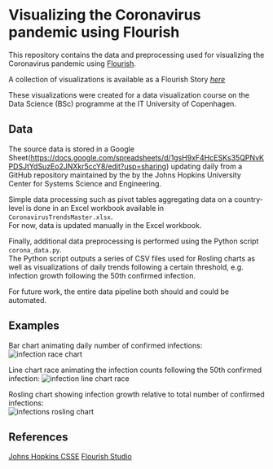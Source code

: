 
# Visualizing the Coronavirus pandemic using Flourish

This repository contains the data and preprocessing used for visualizing the Coronavirus pandemic using [Flourish](https://flourish.studio/).  

A collection of visualizations is available as a Flourish Story [*here*](https://public.flourish.studio/story/236518/)  

These visualizations were created for a data visualization course on the Data Science (BSc) programme at the IT University of Copenhagen. 

## Data

The source data is stored in a Google Sheet(https://docs.google.com/spreadsheets/d/1gsH9xF4HcESKs35QPNvKPDSJtYdSuzEo2JNXkr5ccY8/edit?usp=sharing)
 updating daily from a GitHub repository maintained by the by the Johns Hopkins University Center for Systems Science and Engineering.  

Simple data processing such as pivot tables aggregating data on a country-level is done in an Excel workbook available in `CoronavirusTrendsMaster.xlsx`.  
For now, data is updated manually in the Excel workbook.  

Finally, additional data preprocessing is performed using the Python script `corona_data.py`.  
The Python script outputs a series of CSV files used for Rosling charts as well as visualizations of daily trends following a certain threshold, e.g. infection growth following the 50th confirmed infection.

For future work, the entire data pipeline both should and could be automated. 

## Examples
Bar chart animating daily number of confirmed infections:  
![infection race chart](https://i.gyazo.com/5eef2ea6633776394330d8055efeaeb7.gif)


Line chart race animating the infection counts following the 50th confirmed infection: 
![infection line chart race](https://i.gyazo.com/b9cd1f3f1c4918612d20ac60c1d749ef.gif)

Rosling chart showing infection growth relative to total number of confirmed infections:  
![infections rosling chart](https://i.gyazo.com/08fadccbca9f060d9c2d380b7ff418de.gif)

## References
[Johns Hopkins CSSE](https://github.com/CSSEGISandData/COVID-19)
[Flourish Studio](https://flourish.studio/)


